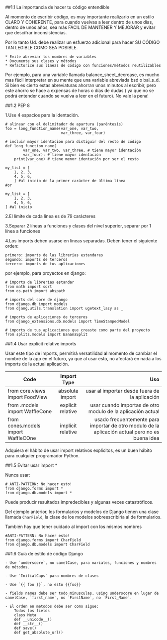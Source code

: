 ##1.1 La importancia de hacer tu código entendible

Al momento de escribir código, es muy importante realizarlo en un estilo CLARO Y COHERENTE, para cuando vuelvas a leer dentro de unos días, dentro de unos años, sea más FÁCIL DE MANTENER Y MEJORAR y evitar que descifrar inconsistencias.

Por lo tanto Ud. debe realizar un esfuerzo adicional para hacer SU CÓDIGO TAN LEGIBLE COMO SEA POSIBLE.

	* Evite abreviar los nombres de variables
	* Documente sus clases y métodos
	* Refactorice sus líneas de código con funciones/métodos reutilizables

Por ejemplo, para una variable llamada balance_sheet_decrease, es mucho mas fácil interpretar en su mente que una variable abreviada bsd o bal_s_d. Si bien es cierto estas abreviaturas ahorran unos minutos al escribir, pero este ahorro se hace a expensas de horas o días de dudas ( ya que no se podrá entender cuando se vuelva a leer en el futuro). No vale la pena!

##1.2 PEP 8

1.Use 4 espacios para la identación.
	
	# alinear con el delimitador de apartura (paréntesis)
	foo = long_function_name(var_one, var_two,
							 var_three, var_four)

	# incluir mayor identación para distiguir del resto de código
	def long_function_name(
	        var_one, var_two, var_three, # tiene mayor identación
	        var_four): # tiene mayor identación
	    print(var_one) # tiene menor identación por ser el resto

	my_list = [
    	1, 2, 3,
    	4, 5, 6,
    	] #al inicio de la primer carácter de última línea
    #or

    my_list = [
    	1, 2, 3,
    	4, 5, 6,
    ] #al inicio
2.El límite de cada línea es de 79 carácteres

3.Separar 2 líneas a funciones y clases del nivel superior, separar por 1 línea a funciones

4.Los imports deben usarse en líneas separadas.
Deben tener el siguiente orden:

	primero: imports de las librerias estandares
	segundo: imports de terceros
	tercero: imports de tus aplicaciones

por ejemplo, para proyectos en django:

	# imports de librerías estandar
	from math import sqrt
	from os.path import abspath

	# imports del core de django
	from django.db import models
	from djang.utils.translation import ugetext_lazy as _

	# imports de aplicaciones de terceros
	from django_extensions.db.models import TimeStampedModel

	# imports de tus aplicaciones que creaste como parte del proyecto
	from splits.models import BananaSplit

##1.4 Usar explicit relative imports

Usar este tipo de imports, permitirá versatilidad al momento de cambiar el nombre de la app en el futuro, ya que al usar esto, no afectará en nada a los imports de la actual aplicación.

| Code                                 | Import Type       | Uso   |
| -------------------------------------|:-----------------:| -----:|
| from core.views import FoodView      | absolute import   | usar al importar desde fuera de la aplicación|
| from .models import WaffleCone       | explicit relative | usar cuando importas  de otro modulo de la aplicación actual|
| from cones.models import WaffleCOne  | implicit relative | usado frecuentemente para importar de otro modulo de la aplicación actual pero no es buena idea |

Adquiera el hábito de usar import relativos explicitos, es un buen hábito para cualquier programador Python.

##1.5 Evitar usar import *

Nunca usar:

	# ANTI-PATTERN: No hacer esto!
	from django.forms import *
	from django.db.models import *

Puede producir resultados impredecibles y algunas veces catastróficos.

Del ejemplo anterior, los formularios y modelos de Django tienen una clase llamada `CharField`, la clase de los modelos sobreescribiría al de formularios.

También hay que tener cuidado al import con los mismos nombres

	#ANTI-PATTERN: No hacer esto!
	from django.forms import CharField
	from django.db.models import CharField

##1.6 Guía de estilo de código Django

	- Use `underscore`, no camelCase, para mariales, funciones y nombres de métodos.
	
	- Use `InitialCaps` para nombres de clases

	- Use `{{ foo }}`, no esto {{foo}}

	- fields names debe ser todo minusculas, using underscore en lugar de camelCase, `first_name`, no `FirstName`, no `First_Name`.

	- El orden en metodos debe ser como sigue:
		Todos los fields
		class Meta
		def __unicode__()
		def __str__()
		def save()
		def get_absolute_url()

